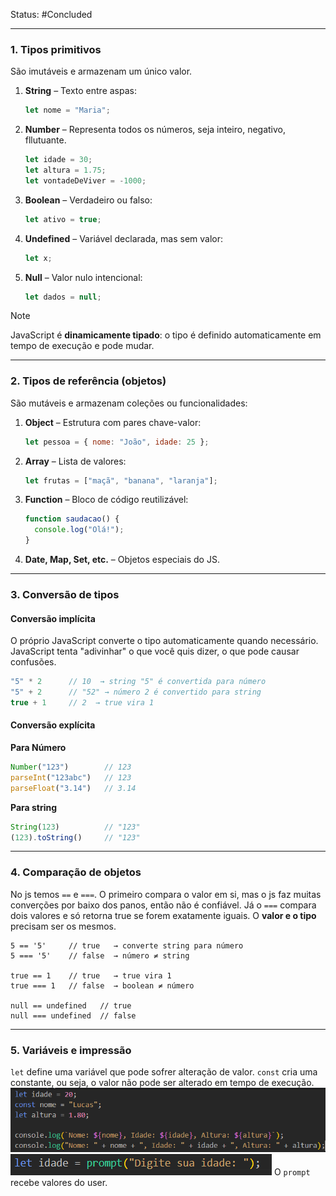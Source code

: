 Status: #Concluded 

---
### **1. Tipos primitivos**

São imutáveis e armazenam um único valor.
1. **String** – Texto entre aspas:
    ```js
    let nome = "Maria";
    ```
2. **Number** – Representa todos os números, seja inteiro, negativo, fllutuante.
    ```js
    let idade = 30;
    let altura = 1.75;
    let vontadeDeViver = -1000;
    ```
3. **Boolean** – Verdadeiro ou falso:
    ```js
    let ativo = true;
    ```
4. **Undefined** – Variável declarada, mas sem valor:
    ```js
    let x; 
    ```
5. **Null** – Valor nulo intencional:
    ```js
    let dados = null;
    ```

> [!NOTE]
> JavaScript é **dinamicamente tipado**: o tipo é definido automaticamente em tempo de execução e pode mudar.

---
### **2. Tipos de referência (objetos)**
São mutáveis e armazenam coleções ou funcionalidades:

1. **Object** – Estrutura com pares chave-valor:
    ```js
    let pessoa = { nome: "João", idade: 25 };
    ```
2. **Array** – Lista de valores:
    ```js
    let frutas = ["maçã", "banana", "laranja"];
    ```
3. **Function** – Bloco de código reutilizável:
    ```js
    function saudacao() {
      console.log("Olá!");
    }
    ```
4. **Date, Map, Set, etc.** – Objetos especiais do JS.

---
### **3. Conversão de tipos**

#### Conversão implícita
O próprio JavaScript converte o tipo automaticamente quando necessário. JavaScript tenta "adivinhar" o que você quis dizer, o que pode causar confusões.
```js
"5" * 2      // 10  → string "5" é convertida para número
"5" + 2      // "52" → número 2 é convertido para string
true + 1     // 2  → true vira 1
```
#### Conversão explícita
**Para Número**
```js
Number("123")        // 123
parseInt("123abc")   // 123
parseFloat("3.14")   // 3.14
```
**Para string**
```js
String(123)          // "123"
(123).toString()     // "123"
```

---
### **4. Comparação de objetos**
No js temos `==` e `===`. O primeiro compara o valor em si, mas o js faz muitas converções por baixo dos panos, então não é confiável. Já o  `===` compara dois valores e só retorna true se forem exatamente iguais. O **valor e o tipo** precisam ser os mesmos.
```
5 == '5'     // true   → converte string para número
5 === '5'    // false  → número ≠ string

true == 1    // true   → true vira 1
true === 1   // false  → boolean ≠ número

null == undefined   // true
null === undefined  // false
```

---
### 5. Variáveis e impressão
``let`` define uma variável que pode sofrer alteração de valor. ``const`` cria uma constante, ou seja, o valor não pode ser alterado em tempo de execução.
![Pasted image 20250505142357](../../attachments/Pasted%20image%2020250505142357.png)
![Pasted image 20250505155217](../../attachments/Pasted%20image%2020250505155217.png)
O ``prompt`` recebe valores do user.